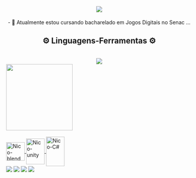 <h1 align="center">
<img src="https://readme-typing-svg.herokuapp.com/?font=Righteous&size=35&center=true&vCenter=true&width=500&height=70&duration=4000&lines=Bem-vindo+✨;+Me+chamo+Nicolas;" />
</h1>

<div  align="center" >
  - 📖 Atualmente estou cursando bacharelado em Jogos Digitais no Senac ...
  <br>
</div>

<h2 align="center" >⚙️ Linguagens-Ferramentas ⚙️</h2>
<br>
<div align="center" >
  <img src="https://skillicons.dev/icons?i=blender,cs,github,notion,linkedin,ps,unity,visualstudio" />
</div>

<div>
  <a href="https://github.com/NicolasSilva24">
  <img loading="lazy" height="180em" src="https://github-readme-stats.vercel.app/api?username=NicolasSilva24&show_icons=true&theme=react&include_all_commits=true&count_private=true"/>
</div>
    
<div style="display: inline_block"><br>
  <img align="center" alt="Nico-blend" height="50" width="50" src="https://cdn.jsdelivr.net/gh/devicons/devicon@latest/icons/blender/blender-original.svg" />
  <img align="center" alt="Nico-unity" height="70" width="50" src="https://cdn.jsdelivr.net/gh/devicons/devicon@latest/icons/unity/unity-original.svg" />
  <img align="center" alt="Nico-C#" height="80" width="50" src="https://cdn.jsdelivr.net/gh/devicons/devicon@latest/icons/csharp/csharp-original.svg" />
</div>

<div>
  <a href="https://www.artstation.com/nicolas_silva" target="_blank"><img loading="lazy" src="https://img.shields.io/badge/ArtStation-0099e5?style=for-the-badge&logo=artstation&logoColor=white" target="_blank"></a>
  <a href="https://www.instagram.com/_nicolas.arts/" target="_blank"><img loading="lazy" src="https://img.shields.io/badge/-Instagram-%23E4405F?style=for-the-badge&logo=instagram&logoColor=white" target="_blank"></a>
  <a href="https://n1cos.itch.io" target="_blank"><img loading="lazy" src="https://img.shields.io/badge/Itch.io-fa5c5c?style=for-the-badge&logo=itch.io&logoColor=white" target="_blank"></a>
  <a href = "mailto:nicolas.silva.contact@gmail.com"><img loading="lazy" src="https://img.shields.io/badge/Gmail-D14836?style=for-the-badge&logo=gmail&logoColor=white" target="_blank"></a>
</div>

